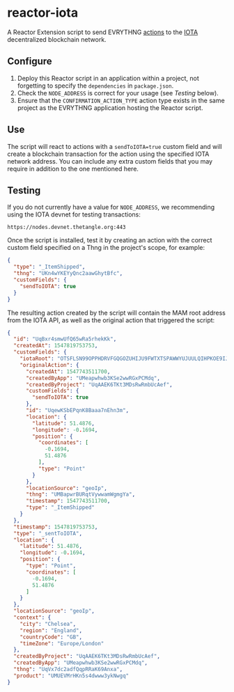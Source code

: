 # reactor-iota

A Reactor Extension script to send EVRYTHNG 
[actions](https://developers.evrythng.com/reference/actions) to the 
[IOTA](https://www.iota.org/) decentralized blockchain network.


## Configure

1. Deploy this Reactor script in an application within a project, not 
   forgetting to specify the `dependencies` in `package.json`.
2. Check the `NODE_ADDRESS` is correct for your usage (see _Testing_ below).
3. Ensure that the `CONFIRMATION_ACTION_TYPE` action type exists in the same 
   project as the EVRYTHNG application hosting the Reactor script.


## Use

The script will react to actions with a `sendToIOTA=true` custom field 
and will create a blockchain transaction for the action using the specified
IOTA network address. You can include any extra custom fields that you may
require in addition to the one mentioned here.


## Testing

If you do not currently have a value for `NODE_ADDRESS`, we recommending using
the IOTA devnet for testing transactions:

```
https://nodes.devnet.thetangle.org:443
```

Once the script is installed, test it by creating an action with the correct
custom field specified on a Thng in the project's scope, for example:

```json
{
  "type": "_ItemShipped",
  "thng": "UKn4wYKEYyQnc2aawGhytBfc",
  "customFields": {
    "sendToIOTA": true
  }
}
```

The resulting action created by the script will contain the MAM root address
from the IOTA API, as well as the original action that triggered the script:

```json
{
  "id": "UqBxr4smwUfQ65wRa5rhekKk",
  "createdAt": 1547819753753,
  "customFields": {
    "iotaRoot": "OTSFLSN99OPPHDRVFGQGOZUHIJU9FWTXTSPAWWYUJUULQIHPKOE9IJVJGIBI9MWFY9PM99JHETBKLGZFO",
    "originalAction": {
      "createdAt": 1547743511700,
      "createdByApp": "UMeapwhwb3KSe2wwRGxPCMdq",
      "createdByProject": "UqAAEK6TKt3MDsRwRmbUcAef",
      "customFields": {
        "sendToIOTA": true
      },
      "id": "UqewKSbEPqnK8Baaa7nEhn3m",
      "location": {
        "latitude": 51.4876,
        "longitude": -0.1694,
        "position": {
          "coordinates": [
            -0.1694,
            51.4876
          ],
          "type": "Point"
        }
      },
      "locationSource": "geoIp",
      "thng": "UMBapwrBURqtVywwamWgmgYa",
      "timestamp": 1547743511700,
      "type": "_ItemShipped"
    }
  },
  "timestamp": 1547819753753,
  "type": "_sentToIOTA",
  "location": {
    "latitude": 51.4876,
    "longitude": -0.1694,
    "position": {
      "type": "Point",
      "coordinates": [
        -0.1694,
        51.4876
      ]
    }
  },
  "locationSource": "geoIp",
  "context": {
    "city": "Chelsea",
    "region": "England",
    "countryCode": "GB",
    "timeZone": "Europe/London"
  },
  "createdByProject": "UqAAEK6TKt3MDsRwRmbUcAef",
  "createdByApp": "UMeapwhwb3KSe2wwRGxPCMdq",
  "thng": "UqVx7dc2adfQqpRRaK69Anxa",
  "product": "UMUEVMrHKn5s4dwww3ykNwgq"
}
```

